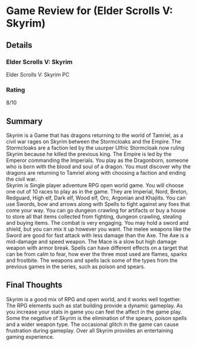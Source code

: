 # Game Review for (Elder Scrolls V: Skyrim)

## Details

### Elder Scrolls V: Skyrim
Elder Scrolls V: Skyrim PC

### Rating 
8/10

## Summary
Skyrim is a Game that has dragons returning to the world of Tamriel, as a civil war rages on Skyrim between the Stormcloaks and the Empire. The Stormcloaks are a faction led by the usurper Ulfric Stormcloak now ruling Skyrim because he killed the previous king. The Empire is led by the Emperor commanding the Imperials. You play as the Dragonborn, someone who is born with the blood and soul of a dragon. You must discover why the dragons are returning to Tamriel along with choosing a faction and ending the civil war.  
Skyrim is Single player adventure RPG open world game. You will choose one out of 10 races to play as in the game. They are Imperial, Nord, Breton, Redguard, High elf, Dark elf, Wood elf, Orc, Argonian and Khajiits. You can use Swords, bow and arrows along with Spells to fight against any foes that come your way. You can go dungeon crawling for artifacts or buy a house to store all that items collected from fighting, dungeon crawling, stealing and buying items.
The combat is very engaging. You may hold a sword and shield, but you can mix it up however you want. The melee weapons like the Sword are good for fast attack with less damage than the Axe. The Axe is a mid-damage and speed weapon. The Mace is a slow but high damage weapon with armor break. Spells can have different effects on a target that can be from calm to fear, how ever the three most used are flames, sparks and frostbite. The weapons and spells lack some of the types from the previous games in the series, such as poison and spears.


## Final Thoughts
Skyrim is a good mix of RPG and open world, and it works well together. The RPG elements such as stat building provide a dynamic gameplay. As you increase your stats in game you can feel the affect in the game play. Some the negative of Skyrim is the elimination of the spears, poison spells and a wider weapon type. The occasional glitch in the game can cause frustration during gameplay. Over all Skyrim provides an entertaining gaming experience.   
